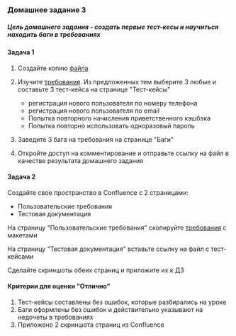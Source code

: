 ### Домашнее задание 3 

#####  Цель домашнего задания - создать первые тест-кесы и научиться находить баги в требованиях

#### Задача 1
1. Создайте копию [файла](https://docs.google.com/spreadsheets/d/1L4m9om9-muUOuCllU0gqIl4jJyIy27TpardfABLbAdM/edit#gid=1710093261)

1. Изучите [требования](../Требования/Req_3.md). Из предложенных тем выберите 3 любые и составьте 3
 тест-кейса на странице "Тест-кейсы"
    - регистрация нового пользователя по номеру телефона
    - регистрация нового пользователя по email
    - Попытка повторного начисления приветственного кэшбэка 
    - Попытка повторно использовать одноразовый пароль

2. Заведите 3 бага на требования на странице "Баги"
1. Откройте доступ на комментирование и отправьте ссылку на файл в качестве  результата домашнего задания

#### Задача 2
Создайте свое пространство в Confluence c 2 страницами:
 - Пользовательские требования
 - Тестовая документация

На страницу "Пользовательские требования" скопируйте [требования](../Требования/Req_3.md) с макетами

На страницу "Тестовая документация" вставьте ссылку на файл с тест-кейсами 

Сделайте скриншоты обеих страниц и приложите их к ДЗ

#### Критерии для оценки "Отлично"
1. Тест-кейсы составлены без ошибок, которые разбирались на уроке
1. Баги оформлены без ошибок и действительно указывают на недочеты в требованиях
1. Приложено 2 скриншота страниц из Confluence
